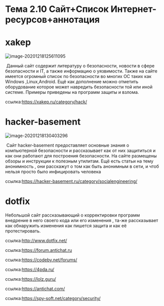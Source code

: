 # Тема 2.10 Сайт+Список Интернет-ресурсов+аннотация







# xakep

![image-20201218125611095](C:\Users\Bkmz\AppData\Roaming\Typora\typora-user-images\image-20201218125611095.png)

​	Данный сайт содержит литературу о безопасности, новости  в сфере безопасности и IT, а также информацию о уязвимости. Также на сайте имеется огромный список по безопасности во многих ОС таких как Windows ,Linux,Android. Ещё как дополнение можно отметить оборудование которое может навредить безопасности той или иной системе. Примеры приведены на программ защиты и взлома.

ссылка:https://xakep.ru/category/hack/

# hacker-basement



![image-20201218130403296](C:\Users\Bkmz\AppData\Roaming\Typora\typora-user-images\image-20201218130403296.png)

​	Сайт hacker-basement  предоставляет основные знания о компьютерной безопасности и рассказывает как от них защититься и как они работают для построения безопасности. На сайте размещены обзоры и инструкции к полезным утилитам. Ещё есть статьи на тему анонимность , они расскажут о том как быть анонимным в сети, и чтоб нельзя просто было инфицировать человека 

ссылка:https://hacker-basement.ru/category/socialengineering/

# dotfix

Небольшой сайт рассказывающий о корректировки программ внедрение в него своего кода  или его изменения , та-же рассказывает как обнаружить изменения как пишется защита и как её протестировать.

ссылка:http://www.dotfix.net/

ссылка:https://forum.antichat.ru

ссылка:https://codeby.net/forums/

ссылка:https://4pda.ru/

ссылка:https://lolz.guru/

ссылка:https://antichat.com/

ссылка:https://spy-soft.net/category/security/